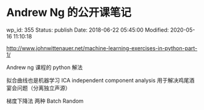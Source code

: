 # Andrew Ng 的公开课笔记


wp_id: 355
Status: publish
Date: 2018-06-22 05:45:00
Modified: 2020-05-16 11:10:18


http://www.johnwittenauer.net/machine-learning-exercises-in-python-part-1/

Andrew ng 课程的 python 解法


拟合曲线也是机器学习
ICA independent component analysis 用于解决鸡尾酒宴会问题（分离独立声源）

梯度下降法
两种
Batch
Random